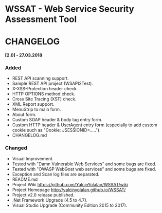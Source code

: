 # WSSAT - Web Service Security Assessment Tool
# CHANGELOG

**[2.0] - 27.03.2018**
### Added
- REST API scanning support.
- Sample REST API project (WSAPI2Test).
- X-XSS-Protection header check.
- HTTP OPTIONS method check.
- Cross Site Tracing (XST) check.
- XML Report support.
- MenuStrip to main form.
- About form.
- Custom SOAP header & body tag entry form.
- Custom HTTP header & UserAgent entry form (especially to add custom cookie such as "Cookie: JSESSIONID=.....").
- CHANGELOG.md

### Changed
- Visual Improvement.
- Tested with "Damn Vulnerable Web Services" and some bugs are fixed.
- Tested with "OWASP WebGoat web services" and some bugs are fixed.
- Exception and Scan log files are separated.
- README.md
- Project Wiki https://github.com/YalcinYolalan/WSSAT/wiki
- Project Homepage http://yalcinyolalan.github.io/WSSAT/
- Project v2.0 release published.
- .Net Framework Upgrade (4.5 to 4.7).
- Visual Studio Upgrade (Community Edition 2015 to 2017).
